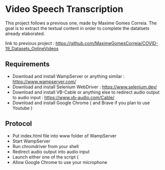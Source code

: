 # Video Speech Transcription

This project follows a previous one, made by Maxime Gomes Correia.
The goal is to extract the textual content in order to complete the datatsets already elaborated. 

link to previous project : https://github.com/MaximeGomesCorreia/COVID-19_Datasets_OnlineVideos

## Requirements

* Download and install WampServer or anything similar : https://www.wampserver.com/
* Download and install Selenium WebDriver : https://www.selenium.dev/
* Download and install VB-Cable or anything else to redirect audio output to audio input : https://www.vb-audio.com/Cable/
* Download and install Google Chrome ( and Brave if you plan to use Youtube )

## Protocol

* Put index.html file into www folder of WampServer
* Start WampServer
* Run chromdriver from your shell
* Redirect audio output into audio input
* Launch either one of the script (
* Allow Google Chrome to use your microphone
